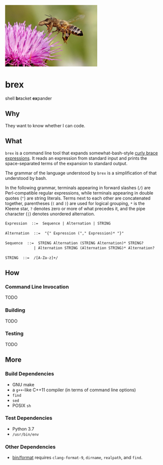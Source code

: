 <img src="images/brex.jpg" style="width: 300px; height: auto"/>

brex
====
shell **br**acket **ex**pander

Why
---
They want to know whether I can code.

What
----
`brex` is a command line tool that expands somewhat-bash-style
[curly brace expressions][1].  It reads an expression from standard input and
prints the space-separated terms of the expansion to standard output.

The grammar of the language understood by `brex` is a simplification of that
understood by bash.

In the following grammar, terminals appearing in forward slashes (`/`) are
Perl-compatible regular expressions, while terminals appearing in double quotes
(`"`) are string literals.  Terms next to each other are concatenated together,
parentheses (`(` and `)`) are used for logical grouping, `*` is the Kleene
star, `?` denotes zero or more of what precedes it, and the pipe character
(`|`) denotes unordered alternation.

    Expression  ::=  Sequence | Alternation | STRING

    Alternation  ::=  "{" Expression ("," Expression)* "}"

    Sequence  ::=  STRING Alternation (STRING Alternation)* STRING?
                 | Alternation STRING (Alternation STRING)* Alternation?

    STRING  ::=  /[A-Za-z]+/

How
---
### Command Line Invocation
TODO

### Building
TODO

### Testing
TODO

More
----
### Build Dependencies
- GNU make
- a `g++`-like C++11 compiler (in terms of command line options)
- `find`
- `sed`
- POSIX `sh`

### Test Dependencies
- Python 3.7
- `/usr/bin/env`

### Other Dependencies
- [bin/format](bin/format) requires `clang-format-9`, `dirname`, `realpath`,
  and `find`.

[1]: https://www.gnu.org/software/bash/manual/html_node/Brace-Expansion.html